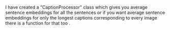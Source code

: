 I have created a "CaptionProcessor" class which gives you average sentence embeddings for all the sentences 
or if you want average sentence embeddings for only the longest captions corresponding to every image there is a 
function for that too .